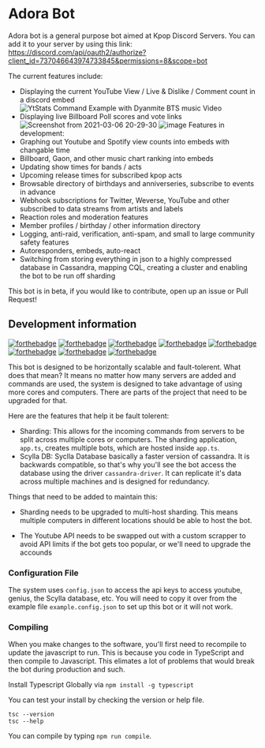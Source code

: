 # Adora Bot

Adora bot is a general purpose bot aimed at Kpop Discord Servers. 
You can add it to your server by using this link:  https://discord.com/api/oauth2/authorize?client_id=737046643974733845&permissions=8&scope=bot

The current features include:
 - Displaying the current YouTube View / Live & Dislike / Comment count in a discord embed
 ![YtStats Command Example with Dyanmite BTS music Video](https://user-images.githubusercontent.com/7539174/101548716-36dd0f00-3961-11eb-86c7-cebae7d43f9a.png)
 - Displaying live Billboard Poll scores and vote links
![Screenshot from 2021-03-06 20-29-30](https://user-images.githubusercontent.com/7539174/110228991-b45de000-7eba-11eb-9b27-33929a96ca3f.png)
![image](https://user-images.githubusercontent.com/7539174/110228992-bcb61b00-7eba-11eb-822d-0cde7f91b41c.png)
Features in development:
- Graphing out Youtube and Spotify view counts into embeds with changable time
- Billboard, Gaon, and other music chart ranking into embeds
- Updating show times for bands / acts
- Upcoming release times for subscribed kpop acts
- Browsable directory of birthdays and anniverseries, subscribe to events in advance
- Webhook subscriptions for Twitter, Weverse, YouTube and other subscribed to data streams from artists and labels
- Reaction roles and moderation features
- Member profiles / birthday / other information directory
- Logging, anti-raid, verification, anti-spam, and small to large community safety features
- Autoresponders, embeds, auto-react
- Switching from storing everything in json to a highly compressed database in Cassandra, mapping CQL, creating a cluster and enabling the bot to be run off sharding
 
This bot is in beta, if you would like to contribute, open up an issue or Pull Request!

## Development information

[![forthebadge](https://forthebadge.com/images/badges/made-with-typescript.svg)](https://forthebadge.com) [![forthebadge](https://forthebadge.com/images/badges/open-source.svg)](https://forthebadge.com) [![forthebadge](https://forthebadge.com/images/badges/it-works-why.svg)](https://forthebadge.com) [![forthebadge](https://forthebadge.com/images/badges/fuck-it-ship-it.svg)](https://forthebadge.com) [![forthebadge](https://forthebadge.com/images/badges/for-you.svg)](https://forthebadge.com) [![forthebadge](https://forthebadge.com/images/badges/contains-tasty-spaghetti-code.svg)](https://forthebadge.com) [![forthebadge](https://forthebadge.com/images/badges/works-on-my-machine.svg)](https://forthebadge.com) [![forthebadge](https://forthebadge.com/images/badges/you-didnt-ask-for-this.svg)](https://forthebadge.com)

This bot is designed to be horizontally scalable and fault-tolerent. What does that mean? It means no matter how many servers are added and commands are used, the system is designed to take advantage of using more cores and computers. There are parts of the project that need to be upgraded for that.

Here are the features that help it be fault tolerent:
- Sharding: This allows for the incoming commands from servers to be split across multiple cores or computers. The sharding application, `app.ts`, creates multiple bots, which are hosted inside `app.ts`. 
- Scylla DB: Syclla Database basically a faster version of cassandra. It is backwards compatible, so that's why you'll see the bot access the database using the driver `cassandra-driver`. It can replicate it's data across multiple machines and is designed for redundancy.

Things that need to be added to maintain this:
- Sharding needs to be upgraded to multi-host sharding. This means multiple computers in different locations should be able to host the bot.

- The Youtube API needs to be swapped out with a custom scrapper to avoid API limits if the bot gets too popular, or we'll need to upgrade the accounds

### Configuration File

The system uses `config.json` to access the api keys to access youtube, genius, the Scylla database, etc. You will need to copy it over from the example file `example.config.json` to set up this bot or it will not work.

### Compiling

When you make changes to the software, you'll first need to recompile to update the javascript to run. This is because you code in TypeScript and then compile to Javascript. This elimates a lot of problems that would break the bot during production and such. 

Install Typescript Globally via `npm install -g typescript`

You can test your install by checking the version or help file.
```
tsc --version
tsc --help
```

You can compile by typing `npm run compile`. 